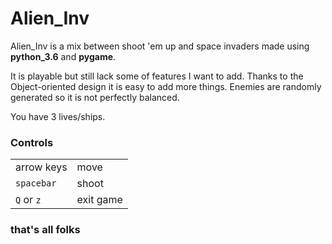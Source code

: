 # Alien_Inv

Alien_Inv is a mix between shoot 'em up and space invaders made using **python_3.6** and **pygame**.

It is playable but still lack some of features I want to add. Thanks to the Object-oriented design it is easy to add more things.
Enemies are randomly generated so it is not perfectly balanced.


You have 3 lives/ships.

### Controls ###
<table>
	<tr><td>arrow keys</td>			<td>move</td></tr>
	<tr>
		<td><code>spacebar</code></td>
		<td>shoot</td>
	</tr>
	<tr>
		<td><code>Q</code> or <code>z</code></td>
		<td>exit game</td>
	</tr>
</table>

### that's all folks ###
